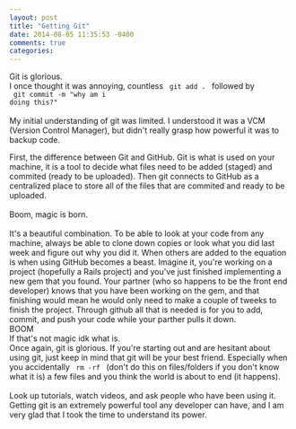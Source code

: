 ```yaml
---
layout: post
title: "Getting Git"
date: 2014-08-05 11:35:53 -0400
comments: true
categories:
---
```

Git is glorious. <br>
I once thought it was annoying, countless <code> git add . </code> followed by<br>
<code> git commit -m "why am i doing this?" </code> <br> <br>
My initial understanding of git was limited. I understood it was a VCM (Version
  Control Manager), but didn't really grasp how powerful it was to backup code. <br>

First, the difference between Git and GitHub. Git is what is used on your machine, it
is a tool to decide what files need to be added (staged) and commited (ready to be uploaded).
Then git connects to GitHub as a centralized place to store all of the files that are commited
and ready to be uploaded. <br>
<br> Boom, magic is born. <br><br>
It's a beautiful combination. To be able to look at your code from any machine, always
be able to clone down copies or look what you did last week and figure out why you did it.
When others are added to the equation is when using GitHub becomes a beast. Imagine it,
you're working on a project (hopefully a Rails project) and you've just finished implementing
a new gem that you found. Your partner (who so happens to be the front end developer) knows
that you have been working on the gem, and that finishing would mean he would only need to make
a couple of tweeks to finish the project. Through github all that is needed is for you to add,
commit, and push your code while your parther pulls it down. <br>
BOOM<br>
If that's not magic idk what is. <br>
Once again, git is glorious. If you're starting out and are hesitant about using git,
just keep in mind that git will be your best friend. Especially when you
accidentally <code> rm -rf </code> (don't do this on files/folders if you don't know what it is)
a few files and you think the world is about to end (it happens).<br><br>
Look up tutorials, watch videos, and ask people who have been using it.
Getting git is an extremely powerful tool any developer can have, and I am very
glad that I took the time to understand its power.
